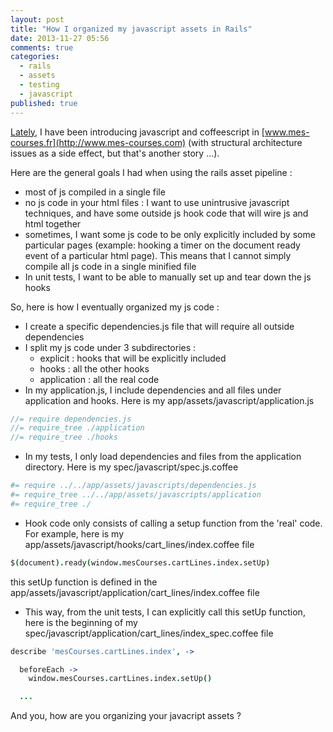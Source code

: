 ```yaml
---
layout: post
title: "How I organized my javascript assets in Rails"
date: 2013-11-27 05:56
comments: true
categories:
  - rails
  - assets
  - testing
  - javascript
published: true
---
```

[Lately](/jasmine-and-coffeescript-setup-for-rails/), I have been introducing javascript and coffeescript in [www.mes-courses.fr](http://www.mes-courses.com) (with structural architecture issues as a side effect, but that's another story ...).

Here are the general goals I had when using the rails asset pipeline :

* most of js compiled in a single file
* no js code in your html files : I want to use unintrusive javascript techniques, and have some outside js hook code that will wire js and html together
* sometimes, I want some js code to be only explicitly included by some particular pages (example: hooking a timer on the document ready event of a particular html page). This means that I cannot simply compile all js code in a single minified file
* In unit tests, I want to be able to manually set up and tear down the js hooks

So, here is how I eventually organized my js code :

* I create a specific dependencies.js file that will require all outside dependencies
* I split my js code under 3 subdirectories :
  * explicit : hooks that will be explicitly included
  * hooks : all the other hooks
  * application : all the real code
* In my application.js, I include dependencies and all files under application and hooks. Here is my app/assets/javascript/application.js

```javascript
//= require dependencies.js
//= require_tree ./application
//= require_tree ./hooks
```

* In my tests, I only load dependencies and files from the application directory. Here is my spec/javascript/spec.js.coffee

```coffeescript
#= require ../../app/assets/javascripts/dependencies.js
#= require_tree ../../app/assets/javascripts/application
#= require_tree ./
```

* Hook code only consists of calling a setup function from the 'real' code. For example, here is my app/assets/javascript/hooks/cart_lines/index.coffee file

```coffeescript
$(document).ready(window.mesCourses.cartLines.index.setUp)
```

this setUp function is defined in the app/assets/javascript/application/cart_lines/index.coffee file

* This way, from the unit tests, I can explicitly call this setUp function, here is the beginning of my spec/javascript/application/cart_lines/index_spec.coffee file

```coffeescript
describe 'mesCourses.cartLines.index', ->

  beforeEach ->
    window.mesCourses.cartLines.index.setUp()

  ...
```

And you, how are you organizing your javacript assets ?